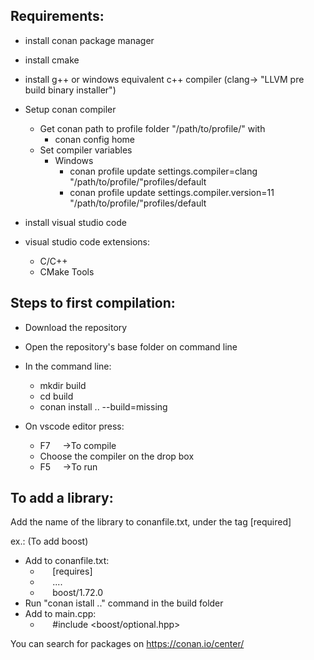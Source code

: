 ## Requirements:
* install conan package manager

* install cmake

* install g++ or windows equivalent c++ compiler (clang-> "LLVM pre build binary installer")

* Setup conan compiler
    * Get conan path to profile folder "/path/to/profile/" with
        * conan config home
    * Set compiler variables
        * Windows
            * conan profile update settings.compiler=clang "/path/to/profile/"profiles/default
            * conan profile update settings.compiler.version=11 "/path/to/profile/"profiles/default

* install visual studio code

* visual studio code extensions:
    * C/C++
    * CMake Tools

## Steps to first compilation:
* Download the repository 

* Open the repository's base folder on command line

* In the command line:
    * mkdir build
    * cd build
    * conan install .. --build=missing

* On vscode editor press:
    * F7&nbsp;&nbsp;&nbsp;&nbsp;&nbsp;->To compile
    * Choose the compiler on the drop box
    * F5&nbsp;&nbsp;&nbsp;&nbsp;&nbsp;->To run


## To add a library:
Add the name of the library to conanfile.txt, under the tag [required]

ex.: (To add boost)
* Add to conanfile.txt:
    * &nbsp;&nbsp;&nbsp;&nbsp;&nbsp;[requires]
    * &nbsp;&nbsp;&nbsp;&nbsp;&nbsp;....
    * &nbsp;&nbsp;&nbsp;&nbsp;&nbsp;boost/1.72.0
* Run "conan istall .." command in the build folder
&nbsp;
* Add to main.cpp:
    * &nbsp;&nbsp;&nbsp;&nbsp;&nbsp;\#include <boost/optional.hpp>

You can search for packages on 
https://conan.io/center/